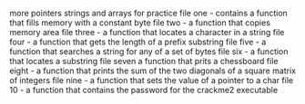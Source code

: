 more pointers strings and arrays for practice
file one - contains a function that fills memory with a constant byte
file two - a function that copies memory area
file three - a function that locates a character in a string
file  four - a function that gets the length of a prefix substring
file five - a function that searches a string for any of a set of bytes
file six - a function that locates a substring 
file seven a function that prits a chessboard
file eight - a function that prints the sum of the two diagonals of a square matrix of integers
file nine - a function that sets the value of a pointer to a char
file 10 - a function that contains the password for the crackme2 executable
